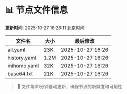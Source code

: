 # 📊 节点文件信息

**更新时间**: 2025-10-27 16:26:11 北京时间

| 文件名 | 大小 | 最后修改 |
|--------|------|----------|
| all.yaml | 23K | 2025-10-27 16:26 |
| history.yaml | 1.2M | 2025-10-27 16:26 |
| mihomo.yaml | 32K | 2025-10-27 16:26 |
| base64.txt | 21K | 2025-10-27 16:26 |

> 🔄 文件每30分钟自动更新，确保节点的新鲜度和可用性
